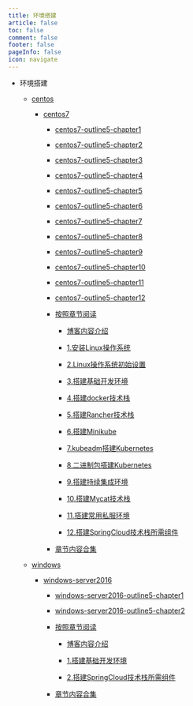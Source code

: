 ```yaml
---
title: 环境搭建
article: false
toc: false
comment: false
footer: false
pageInfo: false
icon: navigate
---
```


- 环境搭建

    - <a class="breadcrumb-link" href="centos">centos</a>

        - <a class="breadcrumb-link" href="centos/centos7">centos7</a>

            - <a class="breadcrumb-link" href="centos/centos7/centos7-outline5-chapter1.html">centos7-outline5-chapter1</a>

            - <a class="breadcrumb-link" href="centos/centos7/centos7-outline5-chapter2.html">centos7-outline5-chapter2</a>

            - <a class="breadcrumb-link" href="centos/centos7/centos7-outline5-chapter3.html">centos7-outline5-chapter3</a>

            - <a class="breadcrumb-link" href="centos/centos7/centos7-outline5-chapter4.html">centos7-outline5-chapter4</a>

            - <a class="breadcrumb-link" href="centos/centos7/centos7-outline5-chapter5.html">centos7-outline5-chapter5</a>

            - <a class="breadcrumb-link" href="centos/centos7/centos7-outline5-chapter6.html">centos7-outline5-chapter6</a>

            - <a class="breadcrumb-link" href="centos/centos7/centos7-outline5-chapter7.html">centos7-outline5-chapter7</a>

            - <a class="breadcrumb-link" href="centos/centos7/centos7-outline5-chapter8.html">centos7-outline5-chapter8</a>

            - <a class="breadcrumb-link" href="centos/centos7/centos7-outline5-chapter9.html">centos7-outline5-chapter9</a>

            - <a class="breadcrumb-link" href="centos/centos7/centos7-outline5-chapter10.html">centos7-outline5-chapter10</a>

            - <a class="breadcrumb-link" href="centos/centos7/centos7-outline5-chapter11.html">centos7-outline5-chapter11</a>

            - <a class="breadcrumb-link" href="centos/centos7/centos7-outline5-chapter12.html">centos7-outline5-chapter12</a>

            - <a class="breadcrumb-link" href="centos/centos7/shardings">按照章节阅读</a>


                - <a class="breadcrumb-link" href="centos/centos7/shardings/centos7-chapter-0.博客内容介绍.html">博客内容介绍</a>

                - <a class="breadcrumb-link" href="centos/centos7/shardings/centos7-chapter-1.安装Linux操作系统.html">1.安装Linux操作系统</a>

                - <a class="breadcrumb-link" href="centos/centos7/shardings/centos7-chapter-2.Linux操作系统初始设置.html">2.Linux操作系统初始设置</a>

                - <a class="breadcrumb-link" href="centos/centos7/shardings/centos7-chapter-3.搭建基础开发环境.html">3.搭建基础开发环境</a>

                - <a class="breadcrumb-link" href="centos/centos7/shardings/centos7-chapter-4.搭建docker技术栈.html">4.搭建docker技术栈</a>

                - <a class="breadcrumb-link" href="centos/centos7/shardings/centos7-chapter-5.搭建Rancher技术栈.html">5.搭建Rancher技术栈</a>

                - <a class="breadcrumb-link" href="centos/centos7/shardings/centos7-chapter-6.搭建Minikube.html">6.搭建Minikube</a>

                - <a class="breadcrumb-link" href="centos/centos7/shardings/centos7-chapter-7.kubeadm搭建Kubernetes.html">7.kubeadm搭建Kubernetes</a>

                - <a class="breadcrumb-link" href="centos/centos7/shardings/centos7-chapter-8.二进制包搭建Kubernetes.html">8.二进制包搭建Kubernetes</a>

                - <a class="breadcrumb-link" href="centos/centos7/shardings/centos7-chapter-9.搭建持续集成环境.html">9.搭建持续集成环境</a>

                - <a class="breadcrumb-link" href="centos/centos7/shardings/centos7-chapter-10.搭建Mycat技术栈.html">10.搭建Mycat技术栈</a>

                - <a class="breadcrumb-link" href="centos/centos7/shardings/centos7-chapter-11.搭建常用私服环境.html">11.搭建常用私服环境</a>

                - <a class="breadcrumb-link" href="centos/centos7/shardings/centos7-chapter-12.搭建SpringCloud技术栈所需组件.html">12.搭建SpringCloud技术栈所需组件</a>

            - <a class="breadcrumb-link" href="centos/centos7/centos7.html#intro">章节内容合集</a>


    - <a class="breadcrumb-link" href="windows">windows</a>

        - <a class="breadcrumb-link" href="windows/windows-server2016">windows-server2016</a>

            - <a class="breadcrumb-link" href="windows/windows-server2016/windows-server2016-outline5-chapter1.html">windows-server2016-outline5-chapter1</a>

            - <a class="breadcrumb-link" href="windows/windows-server2016/windows-server2016-outline5-chapter2.html">windows-server2016-outline5-chapter2</a>

            - <a class="breadcrumb-link" href="windows/windows-server2016/shardings">按照章节阅读</a>


                - <a class="breadcrumb-link" href="windows/windows-server2016/shardings/windows-server2016-chapter-0.博客内容介绍.html">博客内容介绍</a>

                - <a class="breadcrumb-link" href="windows/windows-server2016/shardings/windows-server2016-chapter-1.搭建基础开发环境.html">1.搭建基础开发环境</a>

                - <a class="breadcrumb-link" href="windows/windows-server2016/shardings/windows-server2016-chapter-2.搭建SpringCloud技术栈所需组件.html">2.搭建SpringCloud技术栈所需组件</a>

            - <a class="breadcrumb-link" href="windows/windows-server2016/windows-server2016.html#intro">章节内容合集</a>
